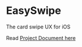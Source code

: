 # EasySwipe
The card swipe UX for iOS

Read [Project Document here](Doc/Sudipta_Swippy_App_Doc.pdf)
